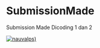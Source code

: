 # SubmissionMade
Submission Made Dicoding 1 dan 2

[![nauvalps](https://circleci.com/gh/Nauvalps/SubmissionMade/tree/master.svg?style=svg))](https://circleci.com/gh/Nauvalps/SubmissionMade/tree/master)
